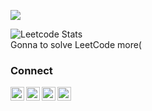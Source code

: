 ![](https://github-profile-summary-cards.vercel.app/api/cards/most-commit-language?username=Timur5050&theme=solarized_dark)


![Leetcode Stats](https://leetcard.jacoblin.cool/somesk1ll?ext=heatmap)
<br>
  Gonna to solve LeetCode more(

<h3>Connect</h3>
</a>
<a href="https://t.me/ncxname">
  <img align="left" alt="Prashant's Telegram" width="22px" src="https://cdn.jsdelivr.net/npm/simple-icons@v3/icons/telegram.svg" />
</a>
</a>
<a href="https://www.instagram.com/stukantimur/">
  <img align="left" alt="Timur's Instagram" width="22px" src="https://cdn.jsdelivr.net/npm/simple-icons@v3/icons/instagram.svg" />
</a>
</a>
<a href="https://twitter.com/Somesk1ll1">
  <img align="left" alt="Stukan Timur | Twitter" width="22px" src="https://cdn.jsdelivr.net/npm/simple-icons@v3/icons/twitter.svg" />
</a>
</a>
<a href="https://stackoverflow.com/users/20859948/somesk1ll">
  <img align="left" alt="kwikmatt | Stack Overflow" width="22px" src="https://cdn.jsdelivr.net/npm/simple-icons@v3/icons/stackoverflow.svg" />
</a>
 
